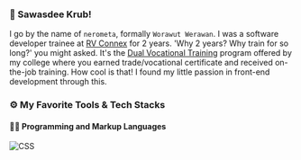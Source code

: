 ### 🙏 Sawasdee Krub!

I go by the name of `nerometa`, formally `Worawut Werawan`. I was a software developer trainee at [RV Connex](https://www.rvconnex.com/) for 2 years.
'Why 2 years? Why train for so long?' you might asked. It's the [Dual Vocational Training](https://www.thai-german-cooperation.info/en_US/history_education_6/) program offered by my college where you earned trade/vocational certificate and received on-the-job training. How cool is that! I found my little passion in front-end development through this.

### ⚙ My Favorite Tools & Tech Stacks

#### 👨‍💻 Programming and Markup Languages
![CSS](https://img.shields.io/badge/CSS-0e0316?logo=CSS3&logoColor=%231572B6)
